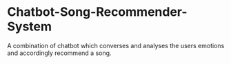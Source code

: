 # Chatbot-Song-Recommender-System
A combination of chatbot which converses and analyses the users emotions and accordingly recommend a song.
